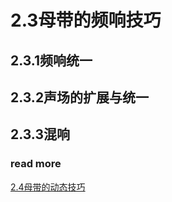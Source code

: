 2.3母带的频响技巧
=======

## 2.3.1频响统一

## 2.3.2声场的扩展与统一

## 2.3.3混响

### read more

[2.4母带的动态技巧](https://fusmixing.site/html/mdwiki.html#!./master2_4.md)